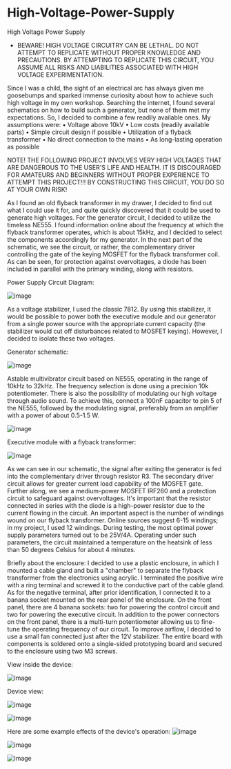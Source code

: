 # High-Voltage-Power-Supply
High Voltage Power Supply
- BEWARE! HIGH VOLTAGE CIRCUITRY CAN BE LETHAL. DO NOT ATTEMPT TO REPLICATE WITHOUT PROPER KNOWLEDGE AND PRECAUTIONS. BY ATTEMPTING TO REPLICATE THIS CIRCUIT, YOU ASSUME ALL RISKS AND LIABILITIES ASSOCIATED WITH HIGH VOLTAGE EXPERIMENTATION.

Since I was a child, the sight of an electrical arc has always given me goosebumps and sparked immense curiosity about how to achieve such high voltage in my own workshop. Searching the internet, I found several schematics on how to build such a generator, but none of them met my expectations. So, I decided to combine a few readily available ones. My assumptions were:
• Voltage above 10kV
• Low costs (readily available parts)
• Simple circuit design if possible
• Utilization of a flyback transformer
• No direct connection to the mains
• As long-lasting operation as possible

NOTE! THE FOLLOWING PROJECT INVOLVES VERY HIGH VOLTAGES THAT ARE DANGEROUS TO THE USER'S LIFE AND HEALTH. IT IS DISCOURAGED FOR AMATEURS AND BEGINNERS WITHOUT PROPER EXPERIENCE TO ATTEMPT THIS PROJECT!!! BY CONSTRUCTING THIS CIRCUIT, YOU DO SO AT YOUR OWN RISK!

As I found an old flyback transformer in my drawer, I decided to find out what I could use it for, and quite quickly discovered that it could be used to generate high voltages. For the generator circuit, I decided to utilize the timeless NE555. I found information online about the frequency at which the flyback transformer operates, which is about 15kHz, and I decided to select the components accordingly for my generator. In the next part of the schematic, we see the circuit, or rather, the complementary driver controlling the gate of the keying MOSFET for the flyback transformer coil. As can be seen, for protection against overvoltages, a diode has been included in parallel with the primary winding, along with resistors.

Power Supply Circuit Diagram:

![image](https://github.com/Wneq1/High-Voltage-Power-Supply/assets/127328405/53c26956-a04a-405a-9484-5daf3c6c9708)

As a voltage stabilizer, I used the classic 7812. By using this stabilizer, it would be possible to power both the executive module and our generator from a single power source with the appropriate current capacity (the stabilizer would cut off disturbances related to MOSFET keying). However, I decided to isolate these two voltages.

Generator schematic:

![image](https://github.com/Wneq1/High-Voltage-Power-Supply/assets/127328405/a16f5863-6202-4186-8eb0-0acf827b7141)


Astable multivibrator circuit based on NE555, operating in the range of 10kHz to 32kHz. The frequency selection is done using a precision 10k potentiometer. There is also the possibility of modulating our high voltage through audio sound. To achieve this, connect a 100nF capacitor to pin 5 of the NE555, followed by the modulating signal, preferably from an amplifier with a power of about 0.5-1.5 W.


![image](https://github.com/Wneq1/High-Voltage-Power-Supply/assets/127328405/43c45407-e12c-42fe-afeb-b986765f38aa)



Executive module with a flyback transformer:

![image](https://github.com/Wneq1/High-Voltage-Power-Supply/assets/127328405/472ee2cd-0796-414f-920f-e39cdb869145)


As we can see in our schematic, the signal after exiting the generator is fed into the complementary driver through resistor R3. The secondary driver circuit allows for greater current load capability of the MOSFET gate. Further along, we see a medium-power MOSFET IRF260 and a protection circuit to safeguard against overvoltages. It's important that the resistor connected in series with the diode is a high-power resistor due to the current flowing in the circuit. An important aspect is the number of windings wound on our flyback transformer. Online sources suggest 6-15 windings; in my project, I used 12 windings. During testing, the most optimal power supply parameters turned out to be 25V/4A. Operating under such parameters, the circuit maintained a temperature on the heatsink of less than 50 degrees Celsius for about 4 minutes.

Briefly about the enclosure:
I decided to use a plastic enclosure, in which I mounted a cable gland and built a "chamber" to separate the flyback transformer from the electronics using acrylic. I terminated the positive wire with a ring terminal and screwed it to the conductive part of the cable gland. As for the negative terminal, after prior identification, I connected it to a banana socket mounted on the rear panel of the enclosure. On the front panel, there are 4 banana sockets: two for powering the control circuit and two for powering the executive circuit. In addition to the power connectors on the front panel, there is a multi-turn potentiometer allowing us to fine-tune the operating frequency of our circuit. To improve airflow, I decided to use a small fan connected just after the 12V stabilizer. The entire board with components is soldered onto a single-sided prototyping board and secured to the enclosure using two M3 screws.

View inside the device:

![image](https://github.com/Wneq1/High-Voltage-Power-Supply/assets/127328405/96d44486-1712-4e99-8bca-53a78b7c13d4)


Device view:

![image](https://github.com/Wneq1/High-Voltage-Power-Supply/assets/127328405/0ab82661-69bd-47de-a9f3-06f17a045370)

![image](https://github.com/Wneq1/High-Voltage-Power-Supply/assets/127328405/4fc4c41b-3fd0-4eaf-8ec1-7d63981e803f)


Here are some example effects of the device's operation:
![image](https://github.com/Wneq1/High-Voltage-Power-Supply/assets/127328405/44abc55d-11ec-4253-8d65-4970f7f21ce5)

![image](https://github.com/Wneq1/High-Voltage-Power-Supply/assets/127328405/bb7f0db5-8212-4e0b-a081-1b4223a0577b)

![image](https://github.com/Wneq1/High-Voltage-Power-Supply/assets/127328405/829fe327-7aa0-4239-95c1-b4078a31a776)
